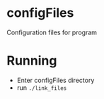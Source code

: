 # configFiles
Configuration files for program

# Running
* Enter configFiles directory
* run `./link_files`
